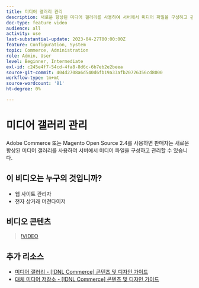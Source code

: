 ```yaml
---
title: 미디어 갤러리 관리
description: 새로운 향상된 미디어 갤러리를 사용하여 서버에서 미디어 파일을 구성하고 관리하는 방법에 대해 알아봅니다.
doc-type: feature video
audience: all
activity: use
last-substantial-update: 2023-04-27T00:00:00Z
feature: Configuration, System
topic: Commerce, Administration
role: Admin, User
level: Beginner, Intermediate
exl-id: c245e4f7-54cd-4fa8-8d6c-6b7eb2e2beea
source-git-commit: 404d2708a6d540d6fb19a33afb20726356cd8000
workflow-type: tm+mt
source-wordcount: '81'
ht-degree: 0%

---
```


# 미디어 갤러리 관리

Adobe Commerce 또는 Magento Open Source 2.4를 사용하면 판매자는 새로운 향상된 미디어 갤러리를 사용하여 서버에서 미디어 파일을 구성하고 관리할 수 있습니다.

## 이 비디오는 누구의 것입니까?

- 웹 사이트 관리자
- 전자 상거래 머천다이저

## 비디오 콘텐츠

>[!VIDEO](https://video.tv.adobe.com/v/343785?quality=12&learn=on)

## 추가 리소스

- [미디어 갤러리 - [!DNL Commerce] 콘텐츠 및 디자인 가이드](https://experienceleague.adobe.com/docs/commerce-admin/content-design/media/gallery/media-gallery.html)
- [대체 미디어 저장소 - [!DNL Commerce] 콘텐츠 및 디자인 가이드](https://experienceleague.adobe.com/docs/commerce-admin/content-design/media/storage/media-storage.html)
